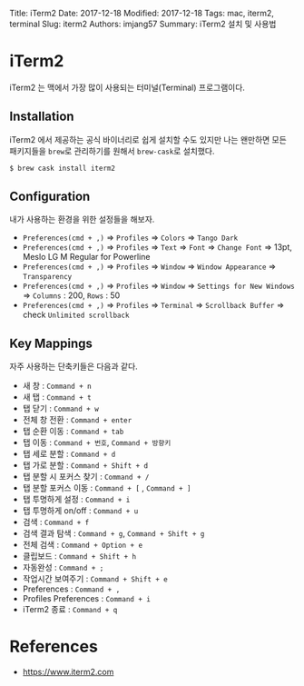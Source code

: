 Title: iTerm2
Date: 2017-12-18
Modified: 2017-12-18
Tags: mac, iterm2, terminal
Slug: iterm2
Authors: imjang57
Summary: iTerm2 설치 및 사용법

# iTerm2

iTerm2 는 맥에서 가장 많이 사용되는 터미널(Terminal) 프로그램이다.

## Installation

iTerm2 에서 제공하는 공식 바이너리로 쉽게 설치할 수도 있지만 나는 왠만하면 모든 패키지들을 `brew`로 관리하기를 원해서 `brew-cask`로 설치했다.

```bash
$ brew cask install iterm2
```

## Configuration

내가 사용하는 환경을 위한 설정들을 해보자.

- `Preferences(cmd + ,)` => `Profiles` => `Colors` => `Tango Dark`
- `Preferences(cmd + ,)` => `Profiles` => `Text` => `Font` => `Change Font` => 13pt, Meslo LG M Regular for Powerline
- `Preferences(cmd + ,)` => `Profiles` => `Window` => `Window Appearance` => `Transparency`
- `Preferences(cmd + ,)` => `Profiles` => `Window` => `Settings for New Windows` => `Columns` : 200, `Rows` : 50
- `Preferences(cmd + ,)` => `Profiles` => `Terminal` => `Scrollback Buffer` => check `Unlimited scrollback`

## Key Mappings

자주 사용하는 단축키들은 다음과 같다.

- 새 창 : `Command + n`
- 새 탭 : `Command + t`
- 탭 닫기 : `Command + w`
- 전체 창 전환 : `Command + enter`
- 탭 순환 이동 : `Command + tab`
- 탭 이동 : `Command + 번호`, `Command + 방향키`
- 탭 세로 분할 : `Command + d`
- 탭 가로 분할 : `Command + Shift + d`
- 탭 분할 시 포커스 찾기 : `Command + /`
- 탭 분할 포커스 이동 : `Command + [` , `Command + ]`
- 탭 투명하게 설정 : `Command + i`
- 탭 투명하게 on/off : `Command + u`
- 검색 : `Command + f`
- 검색 결과 탐색 : `Command + g`, `Command + Shift + g`
- 전체 검색 : `Command + Option + e`
- 클립보드 : `Command + Shift + h`
- 자동완성 : `Command + ;`
- 작업시간 보여주기 : `Command + Shift + e`
- Preferences : `Command + ,`
- Profiles Preferences : `Command + i`
- iTerm2 종료 : `Command + q`

# References

- https://www.iterm2.com
